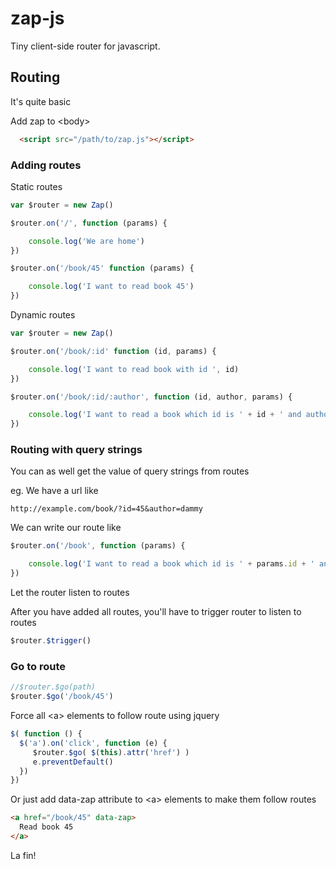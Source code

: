 # zap-js
Tiny client-side router for javascript.

## Routing

It's quite basic

Add zap to \<body>
```html
  <script src="/path/to/zap.js"></script>
```
### Adding routes

Static routes
```javascript
var $router = new Zap()

$router.on('/', function (params) {

    console.log('We are home')
})

$router.on('/book/45' function (params) {

    console.log('I want to read book 45')
})
```


Dynamic routes

```javascript
var $router = new Zap()

$router.on('/book/:id' function (id, params) {

    console.log('I want to read book with id ', id)
})

$router.on('/book/:id/:author', function (id, author, params) {

    console.log('I want to read a book which id is ' + id + ' and author is ' + author)
})
```

### Routing with query strings

You can as well get the value of query strings from routes

eg. We have a url like
```
http://example.com/book/?id=45&author=dammy
```

We can write our route like
```javascript
$router.on('/book', function (params) {

    console.log('I want to read a book which id is ' + params.id + ' and author is' + params.author)
})
```

Let the router listen to routes

After you have added all routes, you'll have to trigger router to listen to routes
```javascript
$router.$trigger()
```

### Go to route
```javascript
//$router.$go(path)
$router.$go('/book/45')
```

Force all \<a> elements to follow route using jquery
```javascript
$( function () {
  $('a').on('click', function (e) {
     $router.$go( $(this).attr('href') )
     e.preventDefault()
  })
})
```

Or just add data-zap attribute to \<a> elements to make them follow routes
```html
<a href="/book/45" data-zap>
  Read book 45
</a>
```
La fin!
